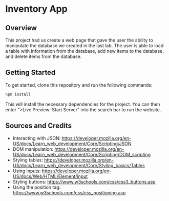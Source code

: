 # Inventory App

## Overview

This project had us create a web page that gave the user the ability to manipulate the database we created in the last lab. The user is able to load a table with information from the database, add new items to the database, and delete items from the database.

## Getting Started

To get started, clone this repository and run the following commands:

```bash
npm install
```
This will install the necessary dependencies for the project. 
You can then enter ">Live Preview: Start Server" into the search bar to run the website.

## Sources and Credits

- Interacting with JSON: https://developer.mozilla.org/en-US/docs/Learn_web_development/Core/Scripting/JSON
- DOM manipulation: https://developer.mozilla.org/en-US/docs/Learn_web_development/Core/Scripting/DOM_scripting
- Styling tables: https://developer.mozilla.org/en-US/docs/Learn_web_development/Core/Styling_basics/Tables
- Using inputs: https://developer.mozilla.org/en-US/docs/Web/HTML/Element/input
- Styling buttons: https://www.w3schools.com/css/css3_buttons.asp
- Using the position tag: https://www.w3schools.com/css/css_positioning.asp
